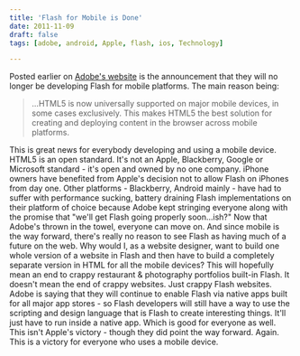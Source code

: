 ```yaml
---
title: 'Flash for Mobile is Done'
date: 2011-11-09
draft: false
tags: [adobe, android, Apple, flash, ios, Technology]

---
```


Posted earlier on [Adobe's website](http://blogs.adobe.com/conversations/2011/11/flash-focus.html) is the announcement that they will no longer be developing Flash for mobile platforms. The main reason being:

> ...HTML5 is now universally supported on major mobile devices, in some cases exclusively. This makes HTML5 the best solution for creating and deploying content in the browser across mobile platforms.

This is great news for everybody developing and using a mobile device. HTML5 is an open standard. It's not an Apple, Blackberry, Google or Microsoft standard - it's open and owned by no one company. iPhone owners have benefited from Apple's decision not to allow Flash on iPhones from day one. Other platforms - Blackberry, Android mainly - have had to suffer with performance sucking, battery draining Flash implementations on their platform of choice because Adobe kept stringing everyone along with the promise that "we'll get Flash going properly soon...ish?" Now that Adobe's thrown in the towel, everyone can move on. And since mobile is the way forward, there's really no reason to see Flash as having much of a future on the web. Why would I, as a website designer, want to build one whole version of a website in Flash and then have to build a completely separate version in HTML for all the mobile devices? This will hopefully mean an end to crappy restaurant & photography portfolios built-in Flash. It doesn't mean the end of crappy websites. Just crappy Flash websites. Adobe is saying that they will continue to enable Flash via native apps built for all major app stores - so Flash developers will still have a way to use the scripting and design language that is Flash to create interesting things. It'll just have to run inside a native app. Which is good for everyone as well. This isn't Apple's victory - though they did point the way forward. Again. This is a victory for everyone who uses a mobile device.